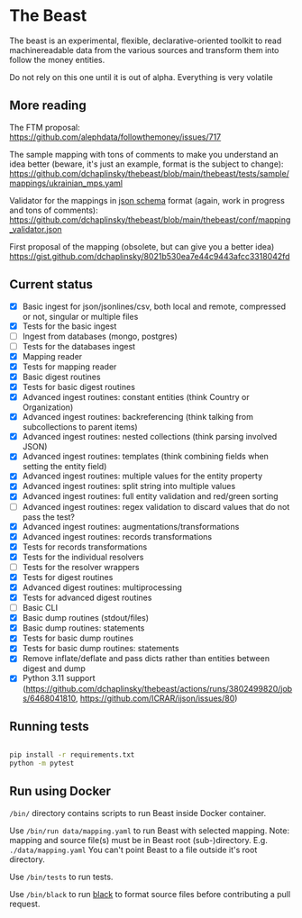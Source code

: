 # The Beast

The beast is an experimental, flexible, declarative-oriented toolkit to read
machinereadable data from the various sources and transform them into follow the money entities.

Do not rely on this one until it is out of alpha. Everything is very volatile 


## More reading
The FTM proposal:
https://github.com/alephdata/followthemoney/issues/717

The sample mapping with tons of comments to make you understand an idea better (beware, it's just an example, format is the subject to change):
https://github.com/dchaplinsky/thebeast/blob/main/thebeast/tests/sample/mappings/ukrainian_mps.yaml

Validator for the mappings in [json schema](https://json-schema.org) format (again, work in progress and tons of comments):
https://github.com/dchaplinsky/thebeast/blob/main/thebeast/conf/mapping_validator.json

First proposal of the mapping (obsolete, but can give you a better idea)
https://gist.github.com/dchaplinsky/8021b530ea7e44c9443afcc3318042fd


## Current status
- [x] Basic ingest for json/jsonlines/csv, both local and remote, compressed or not, singular or multiple files
- [x] Tests for the basic ingest
- [ ] Ingest from databases (mongo, postgres)
- [ ] Tests for the databases ingest
- [x] Mapping reader
- [x] Tests for mapping reader
- [x] Basic digest routines
- [x] Tests for basic digest routines
- [x] Advanced ingest routines: constant entities (think Country or Organization)
- [x] Advanced ingest routines: backreferencing (think talking from subcollections to parent items)
- [x] Advanced ingest routines: nested collections (think parsing involved JSON)
- [x] Advanced ingest routines: templates (think combining fields when setting the entity field)
- [x] Advanced ingest routines: multiple values for the entity property
- [x] Advanced ingest routines: split string into multiple values
- [x] Advanced ingest routines: full entity validation and red/green sorting
- [ ] Advanced ingest routines: regex validation to discard values that do not pass the test?
- [X] Advanced ingest routines: augmentations/transformations
- [X] Advanced ingest routines: records transformations
- [X] Tests for records transformations
- [X] Tests for the individual resolvers
- [ ] Tests for the resolver wrappers
- [X] Tests for digest routines
- [X] Advanced digest routines: multiprocessing
- [X] Tests for advanced digest routines
- [ ] Basic CLI
- [x] Basic dump routines (stdout/files)
- [x] Basic dump routines: statements
- [x] Tests for basic dump routines
- [X] Tests for basic dump routines: statements
- [x] Remove inflate/deflate and pass dicts rather than entities between digest and dump
- [x] Python 3.11 support (https://github.com/dchaplinsky/thebeast/actions/runs/3802499820/jobs/6468041810, https://github.com/ICRAR/ijson/issues/80)

## Running tests

```bash

pip install -r requirements.txt
python -m pytest
```

## Run using Docker

`/bin/` directory contains scripts to run Beast inside Docker container.

Use `/bin/run data/mapping.yaml` to run Beast with selected mapping. 
Note: mapping and source file(s) must be in Beast root (sub-)directory. E.g. `./data/mapping.yaml`
You can't point Beast to a file outside it's root directory.

Use `/bin/tests` to run tests.

Use `/bin/black` to run [black](https://github.com/psf/black) to format source files before contributing a pull request.
